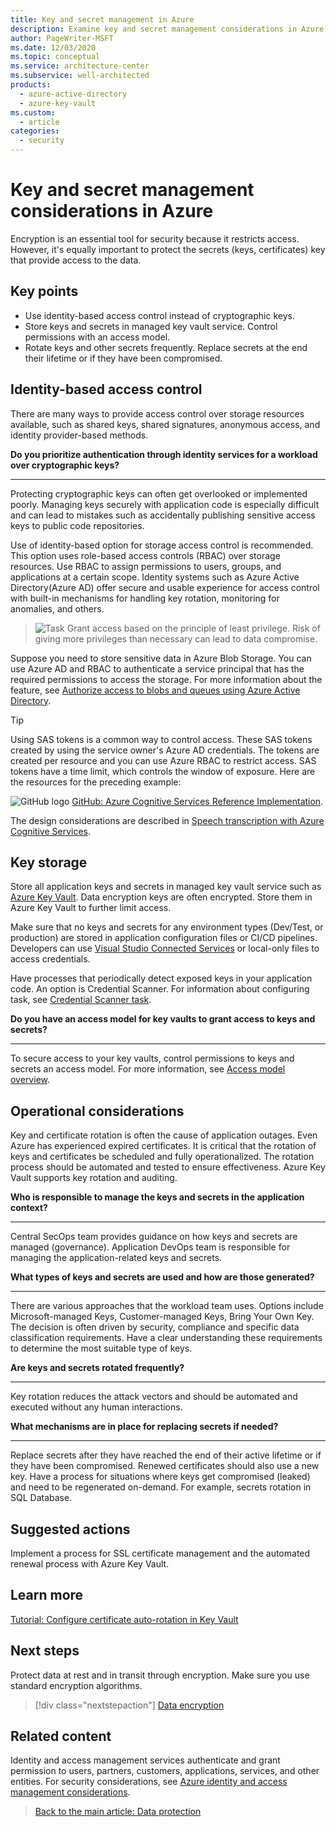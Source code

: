 ```yaml
---
title: Key and secret management in Azure
description: Examine key and secret management considerations in Azure. Protect keys by storing them in the managed key vault service.
author: PageWriter-MSFT
ms.date: 12/03/2020
ms.topic: conceptual
ms.service: architecture-center
ms.subservice: well-architected
products:
  - azure-active-directory
  - azure-key-vault
ms.custom:
  - article
categories:
  - security
---
```


# Key and secret management considerations in Azure

Encryption is an essential tool for security because it restricts access. However, it's equally important to protect the secrets (keys, certificates) key that provide access to the data. 

## Key points
- Use identity-based access control instead of cryptographic keys.
- Store keys and secrets in managed key vault service. Control permissions with an access model.
- Rotate keys and other secrets frequently. Replace secrets at the end their lifetime or if they have been compromised.

## Identity-based access control

There are many ways to provide access control over storage resources available, such as shared keys, shared signatures, anonymous access, and identity provider-based methods. 

**Do you prioritize authentication through identity services for a workload over cryptographic keys?**
***
Protecting cryptographic keys can often get overlooked or implemented poorly. Managing keys securely with application code is especially difficult and can lead to mistakes such as accidentally publishing sensitive access keys to public code repositories.

Use of identity-based option for storage access control is recommended. This option uses role-based access controls (RBAC) over storage resources. Use RBAC to assign permissions to users, groups, and applications at a certain scope. Identity systems such as Azure Active Directory(Azure AD) offer secure and usable experience for access control with built-in mechanisms for handling key rotation, monitoring for anomalies, and others.

> ![Task](../../_images/i-best-practices.svg) 
> Grant access based on the principle of least privilege. Risk of giving more privileges than necessary can lead to data compromise.

Suppose you need to store sensitive data in Azure Blob Storage. You can use Azure AD and RBAC to authenticate a service principal that has the required permissions to access the storage. For more information about the feature, see [Authorize access to blobs and queues using Azure Active Directory](/azure/storage/common/storage-auth-aad).

> [!TIP]
> Using SAS tokens is a common way to control access. These SAS tokens created by using the service owner's Azure AD credentials. The tokens are created per resource and you can use Azure RBAC to restrict access. SAS tokens have a time limit, which controls the window of exposure. 
> Here are the resources for the preceding example:
>
> ![GitHub logo](../../_images/github.svg) [GitHub: Azure Cognitive Services Reference Implementation](https://github.com/mspnp/cognitive-services-reference-implementation).
>
> The design considerations are described in [Speech transcription with Azure Cognitive Services](../../reference-architectures/ai/speech-to-text-transcription-pipeline.yml).



## Key storage

Store all application keys and secrets in managed key vault service such as [Azure Key Vault](/azure/key-vault/general/overview). Data encryption keys are often encrypted. Store them in Azure Key Vault to further limit access.

Make sure that no keys and secrets for any environment types (Dev/Test, or production) are stored in application configuration files or CI/CD pipelines. Developers can use [Visual Studio Connected Services](/azure/key-vault/general/vs-key-vault-add-connected-service) or local-only files to access credentials.

Have processes that periodically detect exposed keys in your application code. An option is Credential Scanner. For information about configuring task, see [Credential Scanner task](/azure/security/develop/security-code-analysis-customize#credential-scanner-task).

**Do you have an access model for key vaults to grant access to keys and secrets?**
***
To secure access to your key vaults, control permissions to keys and secrets an access model. For more information, see [Access model overview](/azure/key-vault/general/secure-your-key-vault#access-model-overview).


## Operational considerations

Key and certificate rotation is often the cause of application outages. Even Azure has experienced expired certificates. It is critical that the rotation of keys and certificates be scheduled and fully operationalized. The rotation process should be automated and tested to ensure effectiveness. Azure Key Vault supports key rotation and auditing.

**Who is responsible to manage the keys and secrets in the application context?**
***

Central SecOps team provides guidance on how keys and secrets are managed (governance). Application DevOps team is responsible for managing the application-related keys and secrets.

**What types of keys and secrets are used and how are those generated?**
***
There are various approaches that the workload team uses. Options include Microsoft-managed Keys, Customer-managed Keys, Bring Your Own Key. The decision is often driven by security, compliance and specific data classification requirements. Have a clear understanding these requirements to determine the most suitable type of keys. 

**Are keys and secrets rotated frequently?**
***
Key rotation reduces the attack vectors and should be automated and executed without any human interactions.

**What mechanisms are in place for replacing secrets if needed?**
***
Replace secrets after they have reached the end of their active lifetime or if they have been compromised. Renewed certificates should also use a new key. Have a process for situations where keys get compromised (leaked) and need to be regenerated on-demand. For example, secrets rotation in SQL Database.

## Suggested actions

Implement a process for SSL certificate management and the automated renewal process with Azure Key Vault.

## Learn more

[Tutorial: Configure certificate auto-rotation in Key Vault](/azure/key-vault/certificates/tutorial-rotate-certificates)

## Next steps

Protect data at rest and in transit through encryption. Make sure you use standard encryption algorithms. 

> [!div class="nextstepaction"]
> [Data encryption ](design-storage-encryption.md)


## Related content

Identity and access management services authenticate and grant permission to users, partners, customers, applications, services, and other entities. For security considerations, see [Azure identity and access management considerations](design-identity.md).

> [Back to the main article: Data protection](design-storage.md)